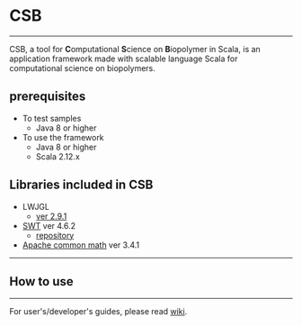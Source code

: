 # CSB
----------------------------------  

CSB, a tool for **C**omputational **S**cience on **B**iopolymer in Scala, is an application framework made with scalable language Scala for computational science on biopolymers.


## prerequisites
- To test samples
  - Java 8 or higher
- To use the framework
  - Java 8 or higher
  - Scala 2.12.x



## Libraries included in CSB

  -  LWJGL
      * [ver 2.9.1](https://sourceforge.net/projects/java-game-lib/files/Official%20Releases/LWJGL%202.9.1/)  
  -  [SWT](https://www.eclipse.org/swt/) ver 4.6.2
        * [repository](http://archive.eclipse.org/eclipse/downloads/drops4/R-4.6.2-201611241400/)  
  -  [Apache common math](http://commons.apache.org/proper/commons-math/download_math.cgi) ver 3.4.1



---
## How to use
---

 For user's/developer's guides, please read [wiki](https://github.com/irisa-lab/CSB/wiki).
